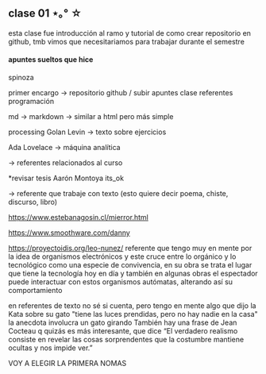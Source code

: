## clase 01 ⋆｡° ☆

esta clase fue introducción al ramo y tutorial de como crear repositorio en github, tmb vimos que necesitariamos para trabajar durante el semestre 

#### apuntes sueltos que hice 

spinoza

primer encargo → repositorio github / subir apuntes clase 
referentes programación

md → markdown →  similar a html pero más simple 

processing
Golan Levin →  texto sobre ejercicios 

Ada Lovelace → máquina analítica

→ referentes relacionados al curso

*revisar tesis Aarón Montoya its_ok 

→ referente que trabaje con texto (esto quiere decir poema, chiste, discurso, libro)

<https://www.estebanagosin.cl/mierror.html>

<https://www.smoothware.com/danny>

<https://proyectoidis.org/leo-nunez/> referente que tengo muy en mente por la idea de organismos electrónicos y este cruce entre lo orgánico y lo tecnológico como una especie de convivencia, en su obra se trata el lugar que tiene la tecnología hoy en día y también en algunas obras el espectador puede interactuar con estos organismos autómatas, alterando así su comportamiento 

 en referentes de texto no sé si cuenta, pero tengo en mente algo que dijo la Kata sobre su gato "tiene las luces prendidas, pero no hay nadie en la casa"  la anecdota involucra un gato girando 
También hay una frase de Jean Cocteau q quizás es más interesante, que dice “El verdadero realismo consiste en revelar las cosas sorprendentes que la costumbre mantiene ocultas y nos impide ver.”

VOY A ELEGIR LA PRIMERA NOMAS
